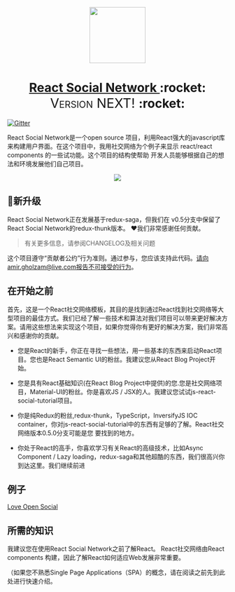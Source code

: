 <!-- Logo -->
<p align="center">
  <a href="https://github.com/Qolzam/react-social-network">
    <img height="128" width="128" src="https://raw.githubusercontent.com/Qolzam/react-social-network/next/docs/app/logo.png">
  </a>
</p>
<!-- Name -->
<h1 align="center">
  <a href="https://github.com/Qolzam/react-social-network">React Social Network </a>:rocket:<span style="font-variant-caps: petite-caps;font-size: 30px;font-weight: 400;"> Version NEXT! </span>:rocket:
</h1>

[![Gitter](https://badges.gitter.im/react-social-network/Lobby.svg)](https://gitter.im/react-social-network/Lobby?utm_source=badge&utm_medium=badge&utm_campaign=pr-badge&utm_content=badge)

React Social Network是一个open source 项目，利用React强大的javascript库来构建用户界面。在这个项目中，我用社交网络为个例子来显示 react/react components 的一些试功能。这个项目的结构使帮助 开发人员能够根据自己的想法和环境发展他们自己项目。
<p align="center">
  <a href="http://greensocial.herokuapp.com/">
    <img src="https://raw.githubusercontent.com/Qolzam/react-social-network/next/docs/app/multi-device.png">
  </a>
</p>

## 🌟新升级
React Social Network正在发展基于redux-saga，但我们在 v0.5分支中保留了React Social Network的redux-thunk版本。 ❤️我们非常感谢任何贡献。

> 有关更多信息，请参阅CHANGELOG及相关问题

这个项目遵守“贡献者公约”行为准则。通过参与，您应该支持此代码。请向amir.gholzam@live.com报告不可接受的行为。

## 在开始之前
首先，这是一个React社交网络模板，其目的是找到通过React找到社交网络等大型项目的最佳方式。我们已经了解一些技术和算法对我们项目可以带来更好解决方案。请用这些想法来实现这个项目，如果你觉得你有更好的解决方案，我们非常高兴和感谢你的贡献。

- 您是React的新手，你正在寻找一些想法，用一些基本的东西来启动React项目。您也是React Semantic UI的粉丝。我建议您从React Blog Project开始。


- 您是具有React基础知识(在React Blog Project中提供)的您.您是社交网络项目，Material-UI的粉丝。你是喜欢JS / JSX的人。我建议您试试js-react-social-tutorial项目。


- 你是纯Redux的粉丝,redux-thunk，TypeScript，InversifyJS IOC container，你对js-react-social-tutorial中的东西有足够的了解。React社交网络版本0.5.0分支可能是您
要找到的地方。


- 你处于React的高手，你喜欢学习有关React的高级技术，比如Async Component / Lazy loading，redux-saga和其他超酷的东西，我们很高兴你到达这里。我们继续前进

## 例子
[Love Open Social](https://love-social.firebaseapp.com)

## 所需的知识

我建议您在使用React Social Network之前了解React。 React社交网络由React components 构建，因此了解React如何适应Web发展非常重要。

（如果您不熟悉Single Page Applications（SPA）的概念，请在阅读之前先到此处进行快速介绍。


